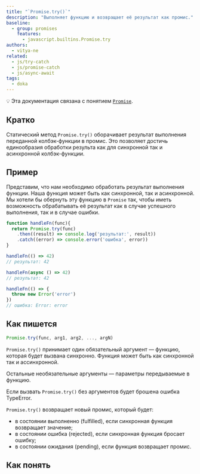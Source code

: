 ```yaml
---
title: "`Promise.try()`"
description: "Выполняет функцию и возвращает её результат как промис."
baseline:
  - group: promises
    features:
      - javascript.builtins.Promise.try
authors:
  - vitya-ne
related:
  - js/try-catch
  - js/promise-catch
  - js/async-await
tags:
  - doka
---
```


<aside>

💡 Эта документация связана с понятием [`Promise`](/js/promise/).

</aside>

## Кратко

Статический метод `Promise.try()` оборачивает результат выполнения переданной колбэк-функции в промис.
Это позволяет достичь единообразия обработки результа как для синхронной так и асинхронной колбэк-функции.

## Пример

Представим, что нам необходимо обработать результат выполнения функции.
Наша функция может быть как синхронной, так и асинхронной. Мы хотели бы обернуть эту функцию в `Promise` так, чтобы иметь возможность обрабатывать её результат как в случае успешного выполнения, так и в случае ошибки.

```js
function handleFn(func){
  return Promise.try(func)
    .then((result) => console.log('результат:', result))
    .catch((error) => console.error('ошибка', error))
}

handleFn(() => 42)
// результат: 42

handleFn(async () => 42)
// результат: 42

handleFn(() => {
  throw new Error('error')
})
// ошибка: Error: error
```

## Как пишется

```js
Promise.try(func, arg1, arg2, ..., argN)
```
`Promise.try()` принимает один обязательный аргумент — функцию, которая будет вызвана синхронно. Функция может быть как синхронной так и ассинхронной.

Остальные необязательные аргументы — параметры передываемые в функцию.

Если вызвать `Promise.try()` без аргументов будет брошена ошибка TypeError.

`Promise.try()` возвращает новый промис, который будет:
- в состоянии выполненно (fulfilled), если синхронная функция возвращает значение;
- в состоянии ошибка (rejected), если синхронная функция бросает ошибку;
- в состоянии ожидания (pending), если функция возвращает промис.

## Как понять



